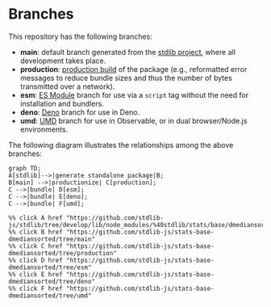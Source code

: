 <!--

@license Apache-2.0

Copyright (c) 2022 The Stdlib Authors.

Licensed under the Apache License, Version 2.0 (the "License");
you may not use this file except in compliance with the License.
You may obtain a copy of the License at

    http://www.apache.org/licenses/LICENSE-2.0

Unless required by applicable law or agreed to in writing, software
distributed under the License is distributed on an "AS IS" BASIS,
WITHOUT WARRANTIES OR CONDITIONS OF ANY KIND, either express or implied.
See the License for the specific language governing permissions and
limitations under the License.

-->

# Branches

This repository has the following branches:

-   **main**: default branch generated from the [stdlib project][stdlib-url], where all development takes place.
-   **production**: [production build][production-url] of the package (e.g., reformatted error messages to reduce bundle sizes and thus the number of bytes transmitted over a network).
-   **esm**: [ES Module][esm-url] branch for use via a `script` tag without the need for installation and bundlers.
-   **deno**: [Deno][deno-url] branch for use in Deno.
-   **umd**: [UMD][umd-url] branch for use in Observable, or in dual browser/Node.js environments.

The following diagram illustrates the relationships among the above branches:

```mermaid
graph TD;
A[stdlib]-->|generate standalone package|B;
B[main] -->|productionize| C[production];
C -->|bundle| D[esm];
C -->|bundle| E[deno];
C -->|bundle| F[umd];

%% click A href "https://github.com/stdlib-js/stdlib/tree/develop/lib/node_modules/%40stdlib/stats/base/dmediansorted"
%% click B href "https://github.com/stdlib-js/stats-base-dmediansorted/tree/main"
%% click C href "https://github.com/stdlib-js/stats-base-dmediansorted/tree/production"
%% click D href "https://github.com/stdlib-js/stats-base-dmediansorted/tree/esm"
%% click E href "https://github.com/stdlib-js/stats-base-dmediansorted/tree/deno"
%% click F href "https://github.com/stdlib-js/stats-base-dmediansorted/tree/umd"
```

[stdlib-url]: https://github.com/stdlib-js/stdlib/tree/develop/lib/node_modules/%40stdlib/stats/base/dmediansorted
[production-url]: https://github.com/stdlib-js/stats-base-dmediansorted/tree/production
[deno-url]: https://github.com/stdlib-js/stats-base-dmediansorted/tree/deno
[umd-url]: https://github.com/stdlib-js/stats-base-dmediansorted/tree/umd
[esm-url]: https://github.com/stdlib-js/stats-base-dmediansorted/tree/esm